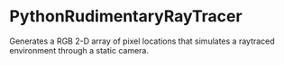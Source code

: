 # PythonRudimentaryRayTracer
Generates a RGB 2-D array of pixel locations that simulates a raytraced environment through a static camera.
